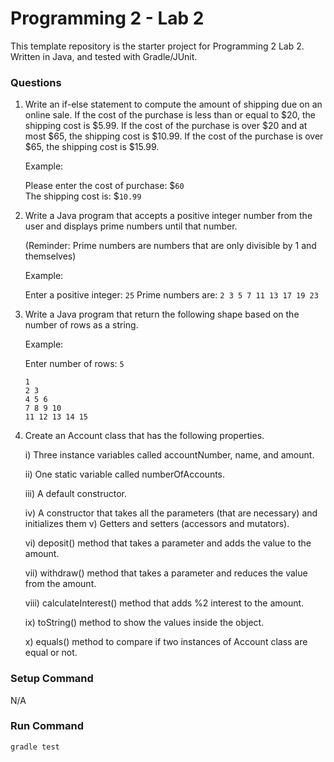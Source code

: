 # Programming 2 - Lab 2

This template repository is the starter project for Programming 2 Lab 2. Written in Java, and tested with Gradle/JUnit.

### Questions

1. Write an if-else statement to compute the amount of shipping due on an online sale. If the cost of the purchase is less than or equal to $20, the shipping cost is $5.99. If the cost of the purchase is over $20 and at most $65, the shipping cost is $10.99. If the cost of the purchase is over $65, the shipping cost is $15.99.

   Example:

   Please enter the cost of purchase: $`60`  
   The shipping cost is: $`10.99`

2. Write a Java program that accepts a positive integer number from the user and displays prime numbers until that number.

   (Reminder: Prime numbers are numbers that are only divisible by 1 and themselves)

   Example:

   Enter a positive integer: `25`
   Prime numbers are: `2 3 5 7 11 13 17 19 23`

3. Write a Java program that return the following shape based on the number of rows as a string.

   Example:

   Enter number of rows: `5`

   `1`  
   `2 3`  
   `4 5 6`  
   `7 8 9 10`  
   `11 12 13 14 15`

4. Create an Account class that has the following properties.

   i) Three instance variables called accountNumber, name, and amount.

   ii) One static variable called numberOfAccounts.

   iii) A default constructor.

   iv) A constructor that takes all the parameters (that are necessary) and initializes them v) Getters and setters (accessors and mutators).

   vi) deposit() method that takes a parameter and adds the value to the amount.

   vii) withdraw() method that takes a parameter and reduces the value from the amount.

   viii) calculateInterest() method that adds %2 interest to the amount.

   ix) toString() method to show the values inside the object.

   x) equals() method to compare if two instances of Account class are equal or not.

### Setup Command

N/A

### Run Command

`gradle test`
